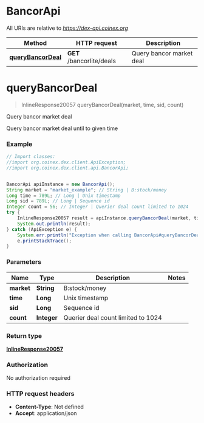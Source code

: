 # BancorApi

All URIs are relative to *https://dex-api.coinex.org*

Method | HTTP request | Description
------------- | ------------- | -------------
[**queryBancorDeal**](BancorApi.md#queryBancorDeal) | **GET** /bancorlite/deals | Query bancor market deal


<a name="queryBancorDeal"></a>
# **queryBancorDeal**
> InlineResponse20057 queryBancorDeal(market, time, sid, count)

Query bancor market deal

Query bancor market deal until to given time

### Example
```java
// Import classes:
//import org.coinex.dex.client.ApiException;
//import org.coinex.dex.client.api.BancorApi;


BancorApi apiInstance = new BancorApi();
String market = "market_example"; // String | B:stock/money
Long time = 789L; // Long | Unix timestamp
Long sid = 789L; // Long | Sequence id
Integer count = 56; // Integer | Querier deal count limited to 1024
try {
    InlineResponse20057 result = apiInstance.queryBancorDeal(market, time, sid, count);
    System.out.println(result);
} catch (ApiException e) {
    System.err.println("Exception when calling BancorApi#queryBancorDeal");
    e.printStackTrace();
}
```

### Parameters

Name | Type | Description  | Notes
------------- | ------------- | ------------- | -------------
 **market** | **String**| B:stock/money |
 **time** | **Long**| Unix timestamp |
 **sid** | **Long**| Sequence id |
 **count** | **Integer**| Querier deal count limited to 1024 |

### Return type

[**InlineResponse20057**](InlineResponse20057.md)

### Authorization

No authorization required

### HTTP request headers

 - **Content-Type**: Not defined
 - **Accept**: application/json

